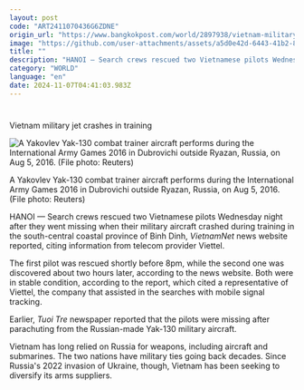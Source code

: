 ```yaml
---
layout: post
code: "ART2411070436G6ZDNE"
origin_url: "https://www.bangkokpost.com/world/2897938/vietnam-military-jet-crashes-in-training-pilots-missing-report-says"
image: "https://github.com/user-attachments/assets/a5d0e42d-6443-41b2-8f16-e0e36c28861d"
title: ""
description: "HANOI — Search crews rescued two Vietnamese pilots Wednesday night after they went missing when their military aircraft crashed during training in the south-central coastal province of Binh Dinh,  VietnamNet  news website reported, citing information from telecom provider Viettel."
category: "WORLD"
language: "en"
date: 2024-11-07T04:41:03.983Z
---
```


# 

Vietnam military jet crashes in training

![A Yakovlev Yak-130 combat trainer aircraft performs during the International Army Games 2016 in Dubrovichi outside Ryazan, Russia, on Aug 5, 2016. (File photo: Reuters)](https://github.com/user-attachments/assets/4a67375c-bfb7-4793-a0bc-711ed923cac4)

A Yakovlev Yak-130 combat trainer aircraft performs during the International Army Games 2016 in Dubrovichi outside Ryazan, Russia, on Aug 5, 2016. (File photo: Reuters)

HANOI — Search crews rescued two Vietnamese pilots Wednesday night after they went missing when their military aircraft crashed during training in the south-central coastal province of Binh Dinh, _VietnamNet_ news website reported, citing information from telecom provider Viettel.

The first pilot was rescued shortly before 8pm, while the second one was discovered about two hours later, according to the news website. Both were in stable condition, according to the report, which cited a representative of Viettel, the company that assisted in the searches with mobile signal tracking.

Earlier, _Tuoi Tre_ newspaper reported that the pilots were missing after parachuting from the Russian-made Yak-130 military aircraft.

Vietnam has long relied on Russia for weapons, including aircraft and submarines. The two nations have military ties going back decades. Since Russia's 2022 invasion of Ukraine, though, Vietnam has been seeking to diversify its arms suppliers.